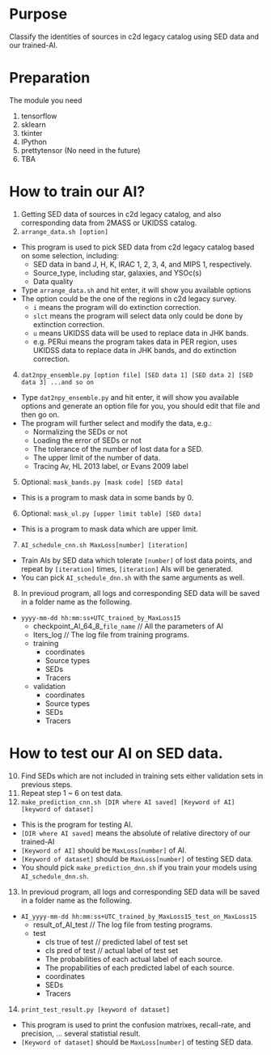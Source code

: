 # Purpose
Classify the identities of sources in c2d legacy catalog using SED data and our trained-AI.

# Preparation
The module you need
1. tensorflow
2. sklearn
3. tkinter
4. IPython
5. prettytensor (No need in the future)
4. TBA

# How to train our AI?
1. Getting SED data of sources in c2d legacy catalog, and also corresponding data from 2MASS or UKIDSS catalog.
2. ```arrange_data.sh [option]```
  + This program is used to pick SED data from c2d legacy catalog based on some selection, including:
    + SED data in band J, H, K, IRAC 1, 2, 3, 4, and MIPS 1, respectively.
    + Source_type, including star, galaxies, and YSOc(s)
    + Data quality
  + Type ```arrange_data.sh``` and hit enter, it will show you available options
  + The option could be the one of the regions in c2d legacy survey.
    + ```i``` means the program will do extinction correction.
    + ```slct``` means the program will select data only could be done by extinction correction.
    + ```u``` means UKIDSS data will be used to replace data in JHK bands.
    + e.g. PERui means the program takes data in PER region, uses UKIDSS data to replace data in JHK bands, and do extinction correction.
4. ```dat2npy_ensemble.py [option file] [SED data 1] [SED data 2] [SED data 3] ...and so on```
  + Type ```dat2npy_ensemble.py``` and hit enter, it will show you available options and generate an option file for you, you should edit that file and then go on.
  + The program will further select and modify the data, e.g.:
    + Normalizing the SEDs or not
    + Loading the error of SEDs or not
    + The tolerance of the number of lost data for a SED.
    + The upper limit of the number of data.
    + Tracing Av, HL 2013 label, or Evans 2009 label
5. Optional: ```mask_bands.py [mask code] [SED data]```
  + This is a program to mask data in some bands by 0.
6. Optional: ```mask_ul.py [upper limit table] [SED data]```
  + This is a program to mask data which are upper limit.
7. ```AI_schedule_cnn.sh MaxLoss[number] [iteration]```
  + Train AIs by SED data which tolerate ```[number]``` of lost data points, and repeat by ```[iteration]``` times, ```[iteration]``` AIs will be generated.
  + You can pick  ```AI_schedule_dnn.sh``` with the same arguments as well.
8. In previoud program, all logs and corresponding SED data will be saved in a folder name as the following.
  + `yyyy-mm-dd hh:mm:ss+UTC_trained_by_MaxLoss15`
    + checkpoint_AI_64_8_`file_name`        // All the parameters of AI
    + Iters_log                             // The log file from training programs.
    + training
      + coordinates
      + Source types
      + SEDs
      + Tracers
    + validation
      + coordinates
      + Source types
      + SEDs
      + Tracers
        
# How to test our AI on SED data.
10. Find SEDs which are not included in training sets either validation sets in previous steps.
11. Repeat step 1 ~ 6 on test data.
12. ```make_prediction_cnn.sh [DIR where AI saved] [Keyword of AI] [keyword of dataset]```
  + This is the program for testing AI.
  + ```[DIR where AI saved]``` means the absolute of relative directory of our trained-AI
  + ```[Keyword of AI]``` should be ```MaxLoss[number]``` of AI.
  + ```[Keyword of dataset]``` should be ```MaxLoss[number]``` of testing SED data.
  + You should pick ```make_prediction_dnn.sh``` if you train your models using ```AI_schedule_dnn.sh```.
13. In previoud program, all logs and corresponding SED data will be saved in a folder name as the following.
  + `AI_yyyy-mm-dd hh:mm:ss+UTC_trained_by_MaxLoss15_test_on_MaxLoss15`
    + result_of_AI_test                     // The log file from testing programs.
    + test
      + cls true of test                    // predicted label of test set
      + cls pred of test                    // actual label of test set
      + The probabilities of each actual label of each source.
      + The propabilities of each predicted label of each source.
      + coordinates
      + SEDs
      + Tracers
14. ```print_test_result.py [keyword of dataset]```
  + This program is used to print the confusion matrixes, recall-rate, and precision, ... several statistial result.
  + ```[Keyword of dataset]``` should be ```MaxLoss[number]``` of testing SED data.
